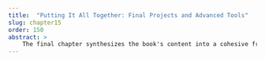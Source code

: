 ```yaml
---
title:  "Putting It All Together: Final Projects and Advanced Tools"
slug: chapter15
order: 150
abstract: >
    The final chapter synthesizes the book's content into a cohesive framework for applying R to complete research projects. Readers will present and communicate findings effectively while exploring advanced tools and resources for continued learning.
---
```


